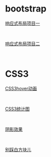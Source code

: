 
<!-- <!DOCTYPE html>
<html lang="en">
<head>
    <meta charset="UTF-8">
    <meta http-equiv="X-UA-Compatible" content="IE=edge">
    <meta name="viewport" content="width=device-width, initial-scale=1.0">
    <title>Document</title>
</head>
<body> -->

<div>
        <h1>bootstrap</h1>
        <a href="https://Nightdya.github.io/bootstrap/practice01/项目考核/项目考核.html">
        <p>响应式布局项目一</p>
        </a>
        <br />
        <a href="https://Nightdya.github.io/bootstrap/practice02/练习2.html">
         <p>响应式布局项目二</p>
        </a>        
</div>
<br />
<div>
        <h1>CSS3</h1>
        <a href="https://Nightdya.github.io/CSS3/CSS3hover动画.html">
        <P>CSS3hover动画</P>
        </a>
        <br />
        <a href="https://Nightdya.github.io/CSS3/CSS3统计图.html">
        <p>CSS3统计图</p>
        </a>   
        <br />
        <a href="https://Nightdya.github.io/CSS3/阴影效果.html">
        <p>阴影效果</p>
        </a> 
        <br />
        <a href="https://Nightdya.github.io/javascript/别踩白方块儿.html">
        <p>别踩白方块儿</p>
        </a> 
</div>
        
<!-- </body>
</html> -->


